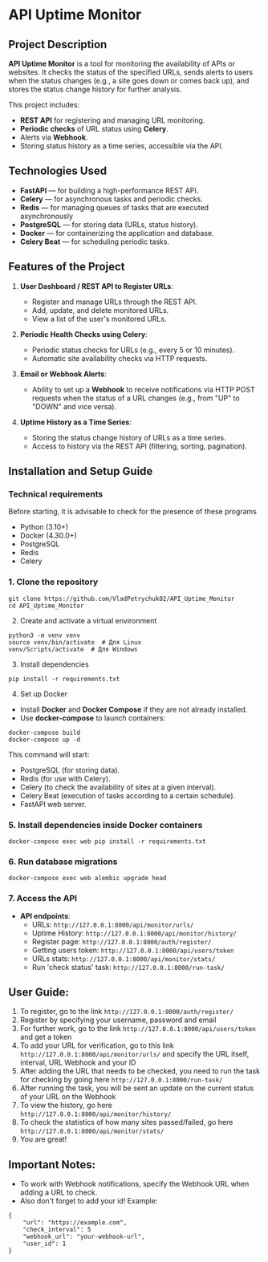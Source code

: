 # API Uptime Monitor

## Project Description

**API Uptime Monitor** is a tool for monitoring the availability of APIs or websites. It checks the status of the specified URLs, sends alerts to users when the status changes (e.g., a site goes down or comes back up), and stores the status change history for further analysis.

This project includes:
- **REST API** for registering and managing URL monitoring.
- **Periodic checks** of URL status using **Celery**.
- Alerts via **Webhook**.
- Storing status history as a time series, accessible via the API.

## Technologies Used

- **FastAPI** — for building a high-performance REST API.
- **Celery** — for asynchronous tasks and periodic checks.
- **Redis** — for managing queues of tasks that are executed asynchronously
- **PostgreSQL** — for storing data (URLs, status history).
- **Docker** — for containerizing the application and database.
- **Celery Beat** — for scheduling periodic tasks.

## Features of the Project

1. **User Dashboard / REST API to Register URLs**:
   - Register and manage URLs through the REST API.
   - Add, update, and delete monitored URLs.
   - View a list of the user's monitored URLs.

2. **Periodic Health Checks using Celery**:
   - Periodic status checks for URLs (e.g., every 5 or 10 minutes).
   - Automatic site availability checks via HTTP requests.

3. **Email or Webhook Alerts**:
   - Ability to set up a **Webhook** to receive notifications via HTTP POST requests when the status of a URL changes (e.g., from "UP" to "DOWN" and vice versa).

4. **Uptime History as a Time Series**:
   - Storing the status change history of URLs as a time series.
   - Access to history via the REST API (filtering, sorting, pagination).

## Installation and Setup Guide

### Technical requirements
Before starting, it is advisable to check for the presence of these programs
- Python (3.10+)
- Docker (4.30.0+)
- PostgreSQL
- Redis
- Celery

### 1. Clone the repository

```
git clone https://github.com/VladPetrychuk02/API_Uptime_Monitor
cd API_Uptime_Monitor
```
2. Create and activate a virtual environment
```
python3 -m venv venv
source venv/bin/activate  # Для Linux
venv/Scripts/activate  # Для Windows
```

3. Install dependencies
```
pip install -r requirements.txt
```

4. Set up Docker
- Install **Docker** and **Docker Compose** if they are not already installed.
- Use **docker-compose** to launch containers:
```
docker-compose build
docker-compose up -d
```

This command will start:
- PostgreSQL (for storing data).
- Redis (for use with Celery).
- Celery (to check the availability of sites at a given interval).
- Celery Beat (execution of tasks according to a certain schedule).
- FastAPI web server.

### 5. Install dependencies inside Docker containers
```
docker-compose exec web pip install -r requirements.txt
```

### 6. Run database migrations
```
docker-compose exec web alembic upgrade head
```

### 7. Access the API

- **API endpoints**:
  - URLs: `http://127.0.0.1:8000/api/monitor/urls/`
  - Uptime History: `http://127.0.0.1:8000/api/monitor/history/`
  - Register page: `http://127.0.0.1:8000/auth/register/`
  - Getting users token: `http://127.0.0.1:8000/api/users/token`
  - URLs stats: `http://127.0.0.1:8000/api/monitor/stats/`
  - Run 'check status' task: `http://127.0.0.1:8000/run-task/`

## User Guide:
1. To register, go to the link `http://127.0.0.1:8000/auth/register/`
2. Register by specifying your username, password and email
3. For further work, go to the link `http://127.0.0.1:8000/api/users/token` and get a token
4. To add your URL for verification, go to this link `http://127.0.0.1:8000/api/monitor/urls/` and specify the URL itself, interval, URL Webhook and your ID
5. After adding the URL that needs to be checked, you need to run the task for checking by going here `http://127.0.0.1:8000/run-task/`
6. After running the task, you will be sent an update on the current status of your URL on the Webhook
7. To view the history, go here `http://127.0.0.1:8000/api/monitor/history/`
8. To check the statistics of how many sites passed/failed, go here `http://127.0.0.1:8000/api/monitor/stats/`
9. You are great!

## Important Notes:
- To work with Webhook notifications, specify the Webhook URL when adding a URL to check.
- Also don't forget to add your id!
Example:
```
{
    "url": "https://example.com",
    "check_interval": 5
    "webhook_url": "your-webhook-url",
    "user_id": 1
}
```
